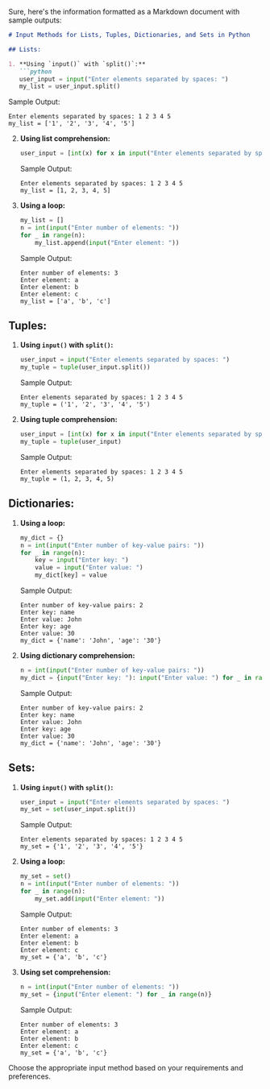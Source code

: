 Sure, here's the information formatted as a Markdown document with sample outputs:

```markdown
# Input Methods for Lists, Tuples, Dictionaries, and Sets in Python

## Lists:

1. **Using `input()` with `split()`:**
   ```python
   user_input = input("Enter elements separated by spaces: ")
   my_list = user_input.split()
   ```

   Sample Output:
   ```
   Enter elements separated by spaces: 1 2 3 4 5
   my_list = ['1', '2', '3', '4', '5']
   ```

2. **Using list comprehension:**
   ```python
   user_input = [int(x) for x in input("Enter elements separated by spaces: ").split()]
   ```

   Sample Output:
   ```
   Enter elements separated by spaces: 1 2 3 4 5
   my_list = [1, 2, 3, 4, 5]
   ```

3. **Using a loop:**
   ```python
   my_list = []
   n = int(input("Enter number of elements: "))
   for _ in range(n):
       my_list.append(input("Enter element: "))
   ```

   Sample Output:
   ```
   Enter number of elements: 3
   Enter element: a
   Enter element: b
   Enter element: c
   my_list = ['a', 'b', 'c']
   ```

## Tuples:

1. **Using `input()` with `split()`:**
   ```python
   user_input = input("Enter elements separated by spaces: ")
   my_tuple = tuple(user_input.split())
   ```

   Sample Output:
   ```
   Enter elements separated by spaces: 1 2 3 4 5
   my_tuple = ('1', '2', '3', '4', '5')
   ```

2. **Using tuple comprehension:**
   ```python
   user_input = [int(x) for x in input("Enter elements separated by spaces: ").split()]
   my_tuple = tuple(user_input)
   ```

   Sample Output:
   ```
   Enter elements separated by spaces: 1 2 3 4 5
   my_tuple = (1, 2, 3, 4, 5)
   ```

## Dictionaries:

1. **Using a loop:**
   ```python
   my_dict = {}
   n = int(input("Enter number of key-value pairs: "))
   for _ in range(n):
       key = input("Enter key: ")
       value = input("Enter value: ")
       my_dict[key] = value
   ```

   Sample Output:
   ```
   Enter number of key-value pairs: 2
   Enter key: name
   Enter value: John
   Enter key: age
   Enter value: 30
   my_dict = {'name': 'John', 'age': '30'}
   ```

2. **Using dictionary comprehension:**
   ```python
   n = int(input("Enter number of key-value pairs: "))
   my_dict = {input("Enter key: "): input("Enter value: ") for _ in range(n)}
   ```

   Sample Output:
   ```
   Enter number of key-value pairs: 2
   Enter key: name
   Enter value: John
   Enter key: age
   Enter value: 30
   my_dict = {'name': 'John', 'age': '30'}
   ```

## Sets:

1. **Using `input()` with `split()`:**
   ```python
   user_input = input("Enter elements separated by spaces: ")
   my_set = set(user_input.split())
   ```

   Sample Output:
   ```
   Enter elements separated by spaces: 1 2 3 4 5
   my_set = {'1', '2', '3', '4', '5'}
   ```

2. **Using a loop:**
   ```python
   my_set = set()
   n = int(input("Enter number of elements: "))
   for _ in range(n):
       my_set.add(input("Enter element: "))
   ```

   Sample Output:
   ```
   Enter number of elements: 3
   Enter element: a
   Enter element: b
   Enter element: c
   my_set = {'a', 'b', 'c'}
   ```

3. **Using set comprehension:**
   ```python
   n = int(input("Enter number of elements: "))
   my_set = {input("Enter element: ") for _ in range(n)}
   ```

   Sample Output:
   ```
   Enter number of elements: 3
   Enter element: a
   Enter element: b
   Enter element: c
   my_set = {'a', 'b', 'c'}
   ```

Choose the appropriate input method based on your requirements and preferences.
```

